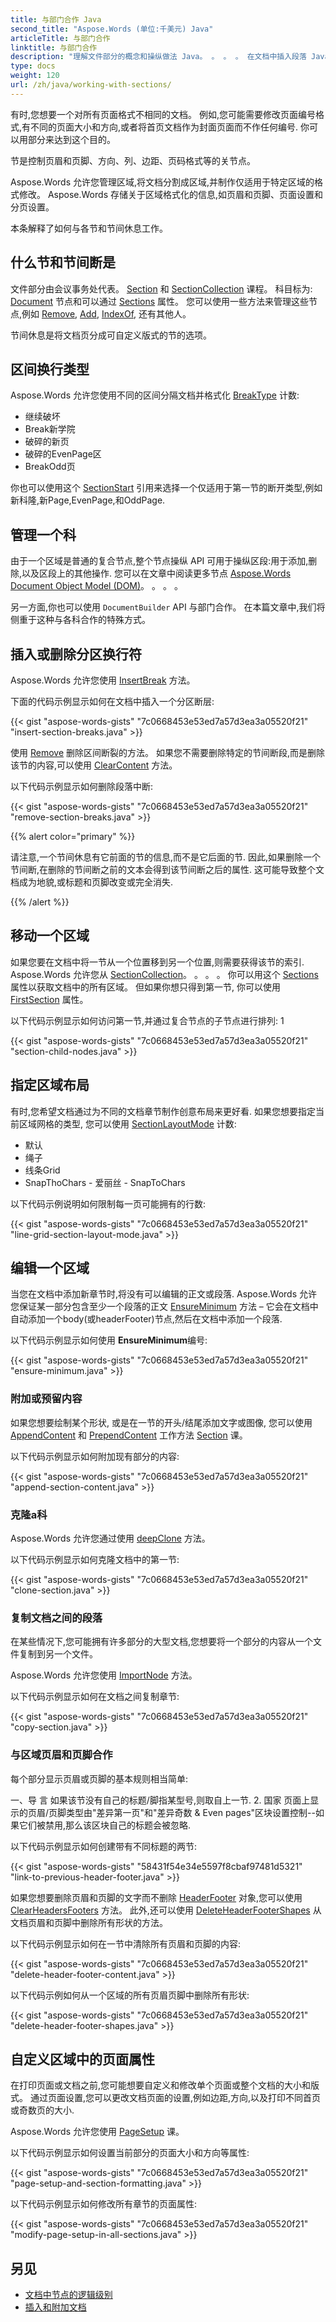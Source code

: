 ```yaml
---
title: 与部门合作 Java
second_title: "Aspose.Words (单位:千美元) Java"
articleTitle: 与部门合作
linktitle: 与部门合作
description: "理解文件部分的概念和操纵做法 Java。 。 。 。 在文档中插入段落 Java。 。 。 。 删除区域 Java。 。 。 。 复制文档之间的章节。"
type: docs
weight: 120
url: /zh/java/working-with-sections/
---
```


有时,您想要一个对所有页面格式不相同的文档。 例如,您可能需要修改页面编号格式,有不同的页面大小和方向,或者将首页文档作为封面页面而不作任何编号. 你可以用部分来达到这个目的。

节是控制页眉和页脚、方向、列、边距、页码格式等的关节点。

Aspose.Words 允许您管理区域,将文档分割成区域,并制作仅适用于特定区域的格式修改。 Aspose.Words 存储关于区域格式化的信息,如页眉和页脚、页面设置和分页设置。

本条解释了如何与各节和节间休息工作。

## 什么节和节间断是

文件部分由会议事务处代表。 [Section](https://reference.aspose.com/words/java/com.aspose.words/section/) 和 [SectionCollection](https://reference.aspose.com/words/java/com.aspose.words/sectioncollection/) 课程。 科目标为: [Document](https://reference.aspose.com/words/java/com.aspose.words/document/) 节点和可以通过 [Sections](https://reference.aspose.com/words/java/com.aspose.words/document/#getSections) 属性。 您可以使用一些方法来管理这些节点,例如 [Remove](https://reference.aspose.com/words/java/com.aspose.words/nodecollection/#remove-com.aspose.words.Node), [Add](https://reference.aspose.com/words/java/com.aspose.words/nodecollection/#add-com.aspose.words.Node), [IndexOf](https://reference.aspose.com/words/java/com.aspose.words/nodecollection/#indexOf-com.aspose.words.Node), 还有其他人。

节间休息是将文档页分成可自定义版式的节的选项。

## 区间换行类型

Aspose.Words 允许您使用不同的区间分隔文档并格式化 [BreakType](https://reference.aspose.com/words/java/com.aspose.words/breaktype/) 计数:

- 继续破坏
- Break新学院
- 破碎的新页
- 破碎的EvenPage区
- BreakOdd页

你也可以使用这个 [SectionStart](https://reference.aspose.com/words/java/com.aspose.words/sectionstart/) 引用来选择一个仅适用于第一节的断开类型,例如新科隆,新Page,EvenPage,和OddPage.

## 管理一个科

由于一个区域是普通的复合节点,整个节点操纵 API 可用于操纵区段:用于添加,删除,以及区段上的其他操作. 您可以在文章中阅读更多节点 [Aspose.Words Document Object Model (DOM)](/words/zh/java/aspose-words-document-object-model/)。 。 。 。

另一方面,你也可以使用 `DocumentBuilder` API 与部门合作。 在本篇文章中,我们将侧重于这种与各科合作的特殊方式。

## 插入或删除分区换行符

Aspose.Words 允许您使用 [InsertBreak](https://reference.aspose.com/words/java/com.aspose.words/documentbuilder/#insertBreak-int) 方法。

下面的代码示例显示如何在文档中插入一个分区断层:

{{< gist "aspose-words-gists" "7c0668453e53ed7a57d3ea3a05520f21" "insert-section-breaks.java" >}}

使用 [Remove](https://reference.aspose.com/words/java/com.aspose.words/node/#remove) 删除区间断裂的方法。 如果您不需要删除特定的节间断段,而是删除该节的内容,可以使用 [ClearContent](https://reference.aspose.com/words/java/com.aspose.words/section/#clearContent) 方法。

以下代码示例显示如何删除段落中断:

{{< gist "aspose-words-gists" "7c0668453e53ed7a57d3ea3a05520f21" "remove-section-breaks.java" >}}

{{% alert color="primary" %}}

请注意,一个节间休息有它前面的节的信息,而不是它后面的节. 因此,如果删除一个节间断,在删除的节间断之前的文本会得到该节间断之后的属性. 这可能导致整个文档成为地貌,或标题和页脚改变或完全消失.

{{% /alert %}}

## 移动一个区域

如果您要在文档中将一节从一个位置移到另一个位置,则需要获得该节的索引. Aspose.Words 允许您从 [SectionCollection](https://reference.aspose.com/words/java/com.aspose.words/sectioncollection/)。 。 。 。 你可以用这个 [Sections](https://reference.aspose.com/words/java/com.aspose.words/document/#getSections) 属性以获取文档中的所有区域。 但如果你想只得到第一节, 你可以使用 [FirstSection](https://reference.aspose.com/words/java/com.aspose.words/document/#getFirstSection) 属性。

以下代码示例显示如何访问第一节,并通过复合节点的子节点进行排列: 1

{{< gist "aspose-words-gists" "7c0668453e53ed7a57d3ea3a05520f21" "section-child-nodes.java" >}}

## 指定区域布局

有时,您希望文档通过为不同的文档章节制作创意布局来更好看. 如果您想要指定当前区域网格的类型, 您可以使用 [SectionLayoutMode](https://reference.aspose.com/words/java/com.aspose.words/sectionlayoutmode/) 计数:

- 默认
- 绳子
- 线条Grid
- SnapThoChars - 爱丽丝 - SnapToChars

以下代码示例说明如何限制每一页可能拥有的行数:

{{< gist "aspose-words-gists" "7c0668453e53ed7a57d3ea3a05520f21" "line-grid-section-layout-mode.java" >}}

## 编辑一个区域

当您在文档中添加新章节时,将没有可以编辑的正文或段落. Aspose.Words 允许您保证某一部分包含至少一个段落的正文 [EnsureMinimum](https://reference.aspose.com/words/java/com.aspose.words/section/#ensureMinimum) 方法 – 它会在文档中自动添加一个body(或headerFooter)节点,然后在文档中添加一个段落.

以下代码示例显示如何使用 **EnsureMinimum**编号:

{{< gist "aspose-words-gists" "7c0668453e53ed7a57d3ea3a05520f21" "ensure-minimum.java" >}}

### 附加或预留内容

如果您想要绘制某个形状, 或是在一节的开头/结尾添加文字或图像, 您可以使用 [AppendContent](https://reference.aspose.com/words/java/com.aspose.words/section/#appendContent-com.aspose.words.Section) 和 [PrependContent](https://reference.aspose.com/words/java/com.aspose.words/section/#prependContent-com.aspose.words.Section) 工作方法 [Section](https://reference.aspose.com/words/java/com.aspose.words/section/) 课。

以下代码示例显示如何附加现有部分的内容:

{{< gist "aspose-words-gists" "7c0668453e53ed7a57d3ea3a05520f21" "append-section-content.java" >}}

### 克隆a科

Aspose.Words 允许您通过使用 [deepClone](https://reference.aspose.com/words/java/com.aspose.words/section/#deepClone) 方法。

以下代码示例显示如何克隆文档中的第一节:

{{< gist "aspose-words-gists" "7c0668453e53ed7a57d3ea3a05520f21" "clone-section.java" >}}

### 复制文档之间的段落

在某些情况下,您可能拥有许多部分的大型文档,您想要将一个部分的内容从一个文件复制到另一个文件。

Aspose.Words 允许您使用 [ImportNode](https://reference.aspose.com/words/java/com.aspose.words/documentbase/#importNode-com.aspose.words.Node-boolean) 方法。

以下代码示例显示如何在文档之间复制章节:

{{< gist "aspose-words-gists" "7c0668453e53ed7a57d3ea3a05520f21" "copy-section.java" >}}

### 与区域页眉和页脚合作

每个部分显示页眉或页脚的基本规则相当简单:

一、导 言 如果该节没有自己的标题/脚指某型号,则取自上一节.
2. 国家 页面上显示的页眉/页脚类型由"差异第一页"和"差异奇数 & Even pages"区块设置控制--如果它们被禁用,那么该区块自己的标题会被忽略.

以下代码示例显示如何创建带有不同标题的两节:

{{< gist "aspose-words-gists" "58431f54e34e5597f8cbaf97481d5321" "link-to-previous-header-footer.java" >}}

如果您想要删除页眉和页脚的文字而不删除 [HeaderFooter](https://reference.aspose.com/words/java/com.aspose.words/headerfooter/) 对象,您可以使用 [ClearHeadersFooters](https://reference.aspose.com/words/java/com.aspose.words/section/#clearHeadersFooters) 方法。 此外,还可以使用 [DeleteHeaderFooterShapes](https://reference.aspose.com/words/java/com.aspose.words/section/#deleteHeaderFooterShapes) 从文档页眉和页脚中删除所有形状的方法。

以下代码示例显示如何在一节中清除所有页眉和页脚的内容:

{{< gist "aspose-words-gists" "7c0668453e53ed7a57d3ea3a05520f21" "delete-header-footer-content.java" >}}

以下代码示例如何从一个区域的所有页眉页脚中删除所有形状:

{{< gist "aspose-words-gists" "7c0668453e53ed7a57d3ea3a05520f21" "delete-header-footer-shapes.java" >}}

## 自定义区域中的页面属性

在打印页面或文档之前,您可能想要自定义和修改单个页面或整个文档的大小和版式。 通过页面设置,您可以更改文档页面的设置,例如边距,方向,以及打印不同首页或奇数页的大小.

Aspose.Words 允许您使用 [PageSetup](https://reference.aspose.com/words/java/com.aspose.words/pagesetup/) 课。

以下代码示例显示如何设置当前部分的页面大小和方向等属性:

{{< gist "aspose-words-gists" "7c0668453e53ed7a57d3ea3a05520f21" "page-setup-and-section-formatting.java" >}}

以下代码示例显示如何修改所有章节的页面属性:

{{< gist "aspose-words-gists" "7c0668453e53ed7a57d3ea3a05520f21" "modify-page-setup-in-all-sections.java" >}}

## 另见

- [文档中节点的逻辑级别](/words/zh/java/logical-levels-of-nodes-in-a-document/)
- [插入和附加文档](/words/zh/java/insert-and-append-documents/)